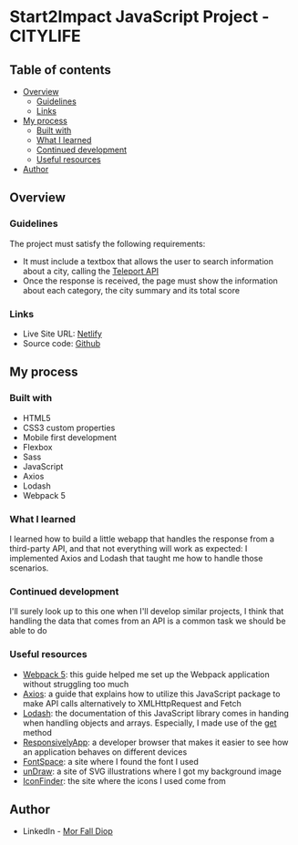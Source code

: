 # Start2Impact JavaScript Project - CITYLIFE

## Table of contents

- [Overview](#overview)
  - [Guidelines](#guidelines)
  - [Links](#links)
- [My process](#my-process)
  - [Built with](#built-with)
  - [What I learned](#what-i-learned)
  - [Continued development](#continued-development)
  - [Useful resources](#useful-resources)
- [Author](#author)


## Overview

### Guidelines

The project must satisfy the following requirements:

- It must include a textbox that allows the user to search information about a city, calling the [Teleport API](https://developers.teleport.org/api/reference/#/)
- Once the response is received, the page must show the information about each category, the city summary and its total score

### Links

- Live Site URL: [Netlify](https://s2i-jsadvanced-citylife.netlify.app/)
- Source code: [Github](https://github.com/diopmorfall/citylife)

## My process

### Built with

- HTML5
- CSS3 custom properties
- Mobile first development
- Flexbox
- Sass
- JavaScript
- Axios
- Lodash
- Webpack 5

### What I learned

I learned how to build a little webapp that handles the response from a third-party API, and that not everything will work as expected: I implemented Axios and Lodash that taught me how to handle those scenarios.

### Continued development

I'll surely look up to this one when I'll develop similar projects, I think that handling the data that comes from an API is a  common task we should be able to do

### Useful resources

- [Webpack 5](https://webpack.js.org/guides/): this guide helped me set up the Webpack application without struggling too much
- [Axios](https://www.npmjs.com/package/axios): a guide that explains how to utilize this JavaScript package to make API calls alternatively to XMLHttpRequest and Fetch
- [Lodash](https://lodash.com/docs/4.17.15): the documentation of this JavaScript library comes in handing when handling objects and arrays. Especially, I made use of the [get](https://lodash.com/docs/4.17.15#get) method
- [ResponsivelyApp](https://responsively.app/): a developer browser that makes it easier to see how an application behaves on different devices
- [FontSpace](https://www.fontspace.com/category/uppercase): a site where I found the font I used
- [unDraw](https://undraw.co/): a site of SVG illustrations where I got my background image
- [IconFinder](https://www.iconfinder.com/): the site where the icons I used come from

## Author

- LinkedIn - [Mor Fall Diop](https://www.linkedin.com/in/mor-fall-diop-07b40a18b)
